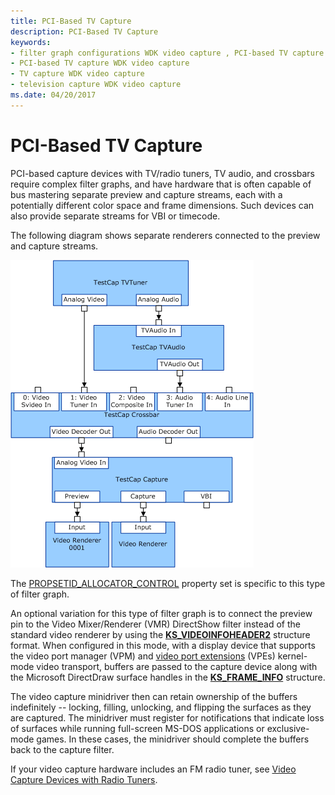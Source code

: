 ```yaml
---
title: PCI-Based TV Capture
description: PCI-Based TV Capture
keywords:
- filter graph configurations WDK video capture , PCI-based TV capture
- PCI-based TV capture WDK video capture
- TV capture WDK video capture
- television capture WDK video capture
ms.date: 04/20/2017
---
```


# PCI-Based TV Capture


PCI-based capture devices with TV/radio tuners, TV audio, and crossbars require complex filter graphs, and have hardware that is often capable of bus mastering separate preview and capture streams, each with a potentially different color space and frame dimensions. Such devices can also provide separate streams for VBI or timecode.

The following diagram shows separate renderers connected to the preview and capture streams.

![diagram illustrating separate renderers connected to the preview and capture streams.](images/pci-tvtuner.gif)

The [PROPSETID\_ALLOCATOR\_CONTROL](./propsetid-allocator-control.md) property set is specific to this type of filter graph.

An optional variation for this type of filter graph is to connect the preview pin to the Video Mixer/Renderer (VMR) DirectShow filter instead of the standard video renderer by using the [**KS\_VIDEOINFOHEADER2**](/windows-hardware/drivers/ddi/ksmedia/ns-ksmedia-tagks_videoinfoheader2) structure format. When configured in this mode, with a display device that supports the video port manager (VPM) and [video port extensions](video-port-based-capture.md) (VPEs) kernel-mode video transport, buffers are passed to the capture device along with the Microsoft DirectDraw surface handles in the [**KS\_FRAME\_INFO**](/windows-hardware/drivers/ddi/ksmedia/ns-ksmedia-tagks_frame_info) structure.

The video capture minidriver then can retain ownership of the buffers indefinitely -- locking, filling, unlocking, and flipping the surfaces as they are captured. The minidriver must register for notifications that indicate loss of surfaces while running full-screen MS-DOS applications or exclusive-mode games. In these cases, the minidriver should complete the buffers back to the capture filter.

If your video capture hardware includes an FM radio tuner, see [Video Capture Devices with Radio Tuners](video-capture-devices-with-radio-tuners.md).

 

